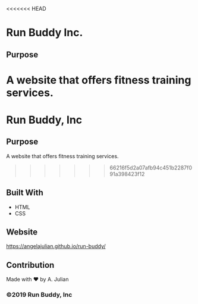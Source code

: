 <<<<<<< HEAD
# Run Buddy Inc.

## Purpose

A website that offers fitness training services.
=======
# Run Buddy, Inc

## Purpose
A website that offers fitness training services. 
>>>>>>> 66216f5d2a07afb94c451b2287f091a398423f12

## Built With

- HTML
- CSS

## Website

https://angelajulian.github.io/run-buddy/

## Contribution

Made with ❤️ by A. Julian

### ©️2019 Run Buddy, Inc 
